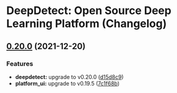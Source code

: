 # DeepDetect: Open Source Deep Learning Platform (Changelog)

## [0.20.0](https://github.com/jolibrain/dd_platform_docker/compare/v0.19.0...v0.20.0) (2021-12-20)


### Features

* **deepdetect:** upgrade to v0.20.0 ([d15d8c9](https://github.com/jolibrain/dd_platform_docker/commit/d15d8c933cc37b116ae2edb7ef3f48d96635dcea))
* **platform_ui:** upgrade to v0.19.5 ([7c1f68b](https://github.com/jolibrain/dd_platform_docker/commit/7c1f68b9df993ba2ca1648befc7e8dcc5f68dbea))
